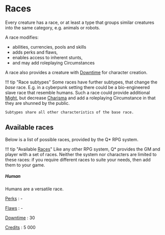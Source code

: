 # Races

Every creature has a race, or at least a type that groups similar creatures into
the same category, e.g. animals or robots.

A race modifies:

* abilities, currencies, pools and skills
* adds perks and flaws,
* enables access to inherent stunts,
* and may add roleplaying Circumstances

A race also provides a creature with [Downtime](/character/#downtime-dt) for
character creation.

!!! tip "Race subtypes"
    Some races have further subtypes, that change the *base* race. E.g. in a
    cyberpunk setting there could be a bio-engineered slave race that resemble
    humans. Such a race could provide additional [Might](/character#might-mi), but
    decrease [Charisma](/character#charisma-ch) and add a roleplaying Circumstance
    in that they are shunned by the public.

    Subtypes share all other characteristics of the base race.

## Available races

Below is a list of possible races, provided by the Q* RPG system.

!!! tip "Available [Races](#races)"
    Like any other RPG system, Q* provides the GM and player with a set of
    races. Neither the system nor characters are limited to these races: if you
    require different races to suite your needs, then add them to your game.

<div class="qs-list-test full-width" markdown="1">

##### Human

Humans are a versatile race.

[Perks](/character/perks#perks)
:   -

[Flaws](/character/flaws#flaws)
:   -

[Downtime](/character#downtime-dt)
:   30

[Credits](/character/equipment#credits)
:   5 000

</div>